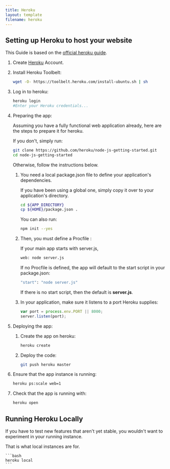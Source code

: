 ```yaml
---
title: Heroku
layout: template
filename: heroku
---
```


## Setting up Heroku to host your website

This Guide is based on the [official heroku guide](https://devcenter.heroku.com/articles/getting-started-with-nodejs#introduction).

1. Create [Heroku](https://www.heroku.com/) Account.

2. Install Heroku Toolbelt:

   ```bash
   wget -O- https://toolbelt.heroku.com/install-ubuntu.sh | sh
   ```

3. Log in to heroku:

   ```bash
   heroku login
   #Enter your Heroku credentials...
   ```

4. Preparing the app:

   Assuming you have a fully functional web application already, here are the steps to prepare it for heroku.

   If you don't, simply run:

   ```bash
   git clone https://github.com/heroku/node-js-getting-started.git
   cd node-js-getting-started
   ```
   
   Otherwise, follow the instructions below.

    1. You need a local package.json file to define your application's dependencies.

       If you have been using a global one, simply copy it over to your application's directory.

       ```bash
       cd ${APP_DIRECTORY}
       cp ${HOME}/package.json .
       ```
       
       You can also run:

       ```bash
       npm init --yes
       ```

    2. Then, you must define a Procfile :
       
       If your main app starts with server.js,

       ```bash
       web: node server.js
       ```

       If no Procfile is defined, the app will default to the start script in your package.json:

       ```bash
       "start": "node server.js"
       ```

       If there is no start script, then the default is **server.js**.

    3. In your application, make sure it listens to a port Heroku supplies:

       ```javascript
       var port = process.env.PORT || 8000;
       server.listen(port);
       ```

5. Deploying the app:

    1. Create the app on heroku:

       ```bash
       heroku create
       ```

    2. Deploy the code:

       ```bash
       git push heroku master
       ```

5. Ensure that the app instance is running:

   ```bash
   heroku ps:scale web=1
   ```

6. Check that the app is running with:

   ```bash
   heroku open
   ```

## Running Heroku Locally

If you have to test new features that aren't yet stable, you wouldn't want to experiment in your running instance.

That is what local instances are for.

    ```bash
    heroku local 
    ```
